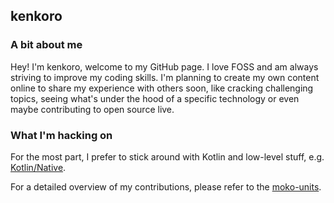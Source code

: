 ## kenkoro

### A bit about me

Hey! I'm kenkoro, welcome to my GitHub page. I love FOSS and am always striving to improve my coding skills.
I'm planning to create my own content online to share my experience with others soon, like cracking challenging
topics, seeing what's under the hood of a specific technology or even maybe contributing to open source live.

### What I'm hacking on

For the most part, I prefer to stick around with Kotlin and low-level stuff, e.g. [Kotlin/Native][kotlin-native].

For a detailed overview of my contributions, please refer to the [moko-units][moko-units].

[kotlin-native]: https://github.com/JetBrains/kotlin/tree/master/native
[moko-units]: https://github.com/icerockdev/moko-units

